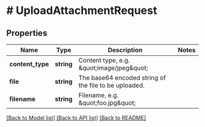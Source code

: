 # # UploadAttachmentRequest

## Properties

Name | Type | Description | Notes
------------ | ------------- | ------------- | -------------
**content_type** | **string** | Content type, e.g. \&quot;image/jpeg\&quot; |
**file** | **string** | The base64 encoded string of the file to be uploaded. |
**filename** | **string** | Filename, e.g. \&quot;foo.jpg\&quot; |

[[Back to Model list]](../../README.md#models) [[Back to API list]](../../README.md#endpoints) [[Back to README]](../../README.md)
